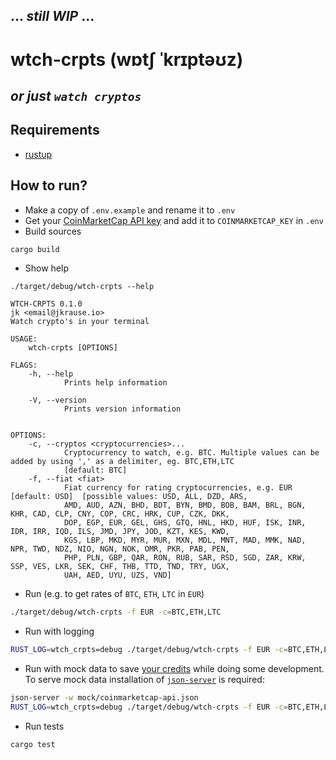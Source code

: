 ## ... _still WIP_ ...

# wtch-crpts (wɒtʃ ˈkrɪptəʊz) 

## _or just `watch cryptos`_

## Requirements

- [rustup](https://www.rust-lang.org/tools/install)

## How to run?

- Make a copy of `.env.example` and rename it to `.env`
- Get your [CoinMarketCap API key](https://coinmarketcap.com/api/) and add it to `COINMARKETCAP_KEY` in `.env`
- Build sources
```sh
cargo build
```

* Show help
```
./target/debug/wtch-crpts --help

WTCH-CRPTS 0.1.0
jk <email@jkrause.io>
Watch crypto's in your terminal

USAGE:
    wtch-crpts [OPTIONS]

FLAGS:
    -h, --help       
            Prints help information

    -V, --version    
            Prints version information


OPTIONS:
    -c, --cryptos <cryptocurrencies>...    
            Cryptocurrency to watch, e.g. BTC. Multiple values can be added by using ',' as a delimiter, eg. BTC,ETH,LTC
            [default: BTC]
    -f, --fiat <fiat>                      
            Fiat currency for rating cryptocurrencies, e.g. EUR [default: USD]  [possible values: USD, ALL, DZD, ARS,
            AMD, AUD, AZN, BHD, BDT, BYN, BMD, BOB, BAM, BRL, BGN, KHR, CAD, CLP, CNY, COP, CRC, HRK, CUP, CZK, DKK,
            DOP, EGP, EUR, GEL, GHS, GTQ, HNL, HKD, HUF, ISK, INR, IDR, IRR, IQD, ILS, JMD, JPY, JOD, KZT, KES, KWD,
            KGS, LBP, MKD, MYR, MUR, MXN, MDL, MNT, MAD, MMK, NAD, NPR, TWD, NDZ, NIO, NGN, NOK, OMR, PKR, PAB, PEN,
            PHP, PLN, GBP, QAR, RON, RUB, SAR, RSD, SGD, ZAR, KRW, SSP, VES, LKR, SEK, CHF, THB, TTD, TND, TRY, UGX,
            UAH, AED, UYU, UZS, VND]

```
* Run (e.g. to get rates of `BTC`, `ETH`, `LTC` in `EUR`)
```sh
./target/debug/wtch-crpts -f EUR -c=BTC,ETH,LTC
```
- Run with logging
```sh
RUST_LOG=wtch_crpts=debug ./target/debug/wtch-crpts -f EUR -c=BTC,ETH,LTC
```

- Run with mock data to save [your credits](https://pro.coinmarketcap.com/account) while doing some development. To serve mock data installation of [`json-server`](https://github.com/typicode/json-server) is required:
```sh
json-server -w mock/coinmarketcap-api.json
RUST_LOG=wtch_crpts=debug ./target/debug/wtch-crpts -f EUR -c=BTC,ETH,LTC
```

- Run tests
```
cargo test
```